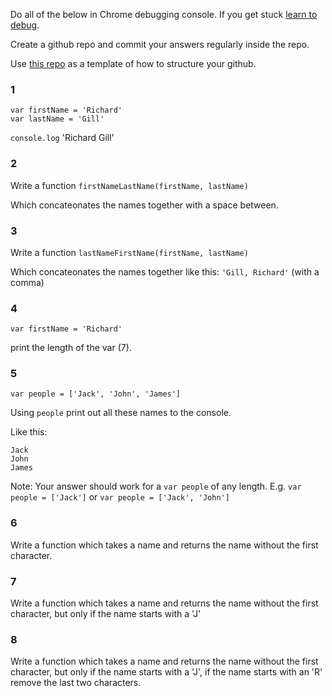 Do all of the below in Chrome debugging console. If you get stuck [learn to debug](../courses//core/debugging.md).



Create a github repo and commit your answers regularly inside the repo.

Use [this repo]( https://github.com/z-dev/simple-js-site/tree/master) as a template of how to structure your github.

### 1

```
var firstName = 'Richard'
var lastName = 'Gill'
```

`console.log` 'Richard Gill'

### 2

Write a function `firstNameLastName(firstName, lastName)`

Which concateonates the names together with a space between.

### 3

Write a function `lastNameFirstName(firstName, lastName)`

Which concateonates the names together like this: `'Gill, Richard'` (with a comma)

### 4

`var firstName = 'Richard'`

print the length of the var (7).

### 5

`var people = ['Jack', 'John', 'James']`

Using `people` print out all these names to the console.

Like this:

```
Jack
John
James
```

Note: Your answer should work for a `var people` of any length. E.g. `var people = ['Jack']` or `var people = ['Jack', 'John']`

### 6

Write a function which takes a name and returns the name without the first character.


### 7

Write a function which takes a name and returns the name without the first character, but only if the name starts with a 'J'

### 8

Write a function which takes a name and returns the name without the first character, but only if the name starts with a 'J', if the name starts with an 'R' remove the last two characters.


